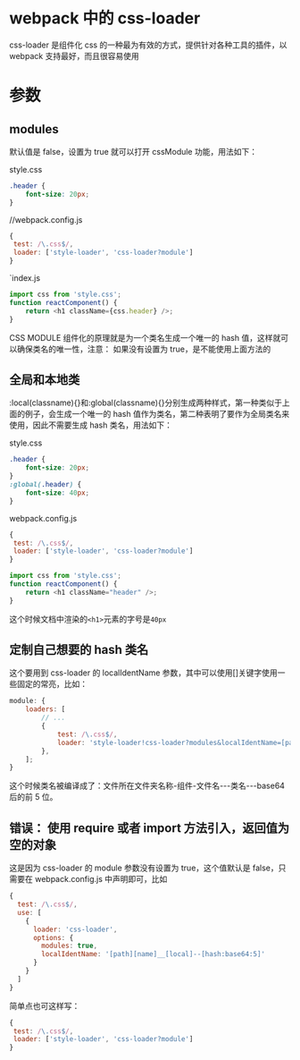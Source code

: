 <!-- Date: 2017-09-13 16:42 -->

# webpack 中的 css-loader

css-loader 是组件化 css 的一种最为有效的方式，提供针对各种工具的插件，以 webpack 支持最好，而且很容易使用

# 参数

## modules

默认值是 false，设置为 true 就可以打开 cssModule 功能，用法如下：

style.css

```css
.header {
    font-size: 20px;
}
```

//webpack.config.js

```js
{
 test: /\.css$/,
 loader: ['style-loader', 'css-loader?module']
}
```

`index.js

```js
import css from 'style.css';
function reactComponent() {
    return <h1 className={css.header} />;
}
```

CSS MODULE 组件化的原理就是为一个类名生成一个唯一的 hash 值，这样就可以确保类名的唯一性，注意： 如果没有设置为 true，是不能使用上面方法的

## 全局和本地类

:local(classname){}和:global(classname){}分别生成两种样式，第一种类似于上面的例子，会生成一个唯一的 hash 值作为类名，第二种表明了要作为全局类名来使用，因此不需要生成 hash 类名，用法如下：

style.css

```css
.header {
    font-size: 20px;
}
:global(.header) {
    font-size: 40px;
}
```

webpack.config.js

```js
{
 test: /\.css$/,
 loader: ['style-loader', 'css-loader?module']
}
```

```js
import css from 'style.css';
function reactComponent() {
    return <h1 className="header" />;
}
```

这个时候文档中渲染的`<h1>`元素的字号是`40px`

## 定制自己想要的 hash 类名

这个要用到 css-loader 的 localIdentName 参数，其中可以使用[]关键字使用一些固定的常亮，比如：

```js
module: {
    loaders: [
        // ...
        {
            test: /\.css$/,
            loader: 'style-loader!css-loader?modules&localIdentName=[path][name]---[local]---[hash:base64:5]',
        },
    ];
}
```

这个时候类名被编译成了：文件所在文件夹名称-组件-文件名---类名---base64 后的前 5 位。

## 错误： 使用 require 或者 import 方法引入，返回值为空的对象

这是因为 css-loader 的 module 参数没有设置为 true，这个值默认是 false，只需要在 webpack.config.js 中声明即可，比如

```js
{
  test: /\.css$/,
  use: [
    {
      loader: 'css-loader',
      options: {
        modules: true,
        localIdentName: '[path][name]__[local]--[hash:base64:5]'
      }
    }
  ]
}
```

简单点也可这样写：

```js
{
 test: /\.css$/,
 loader: ['style-loader', 'css-loader?module']
}
```
